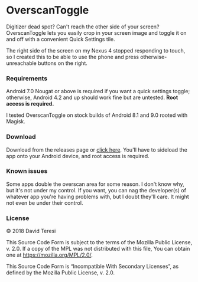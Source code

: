 # OverscanToggle

Digitizer dead spot? Can't reach the other side of your screen? OverscanToggle lets you easily crop in your screen image and toggle it on and off with a convenient Quick Settings tile.

The right side of the screen on my Nexus 4 stopped responding to touch, so I created this to be able to use the phone and press otherwise-unreachable buttons on the right.

### Requirements
Android 7.0 Nougat or above is required if you want a quick settings toggle; otherwise, Android 4.2 and up should work fine but are untested. **Root access is required.**

I tested OverscanToggle on stock builds of Android 8.1 and 9.0 rooted with Magisk.

### Download
Download from the releases page or [click here](https://github.com/dkter/OverscanToggle/releases/download/1.0/OverscanToggle.OverscanToggle.apk). You'll have to sideload the app onto your Android device, and root access is required.

### Known issues
Some apps double the overscan area for some reason. I don't know why, but it's not under my control. If you want, you can nag the developer(s) of whatever app you're having problems with, but I doubt they'll care. It might not even be under their control.

### License
© 2018 David Teresi

This Source Code Form is subject to the terms of the Mozilla Public License, v. 2.0. If a copy of the MPL was not distributed with this file, You can obtain one at https://mozilla.org/MPL/2.0/.

This Source Code Form is “Incompatible With Secondary Licenses”, as defined by the Mozilla Public License, v. 2.0.
